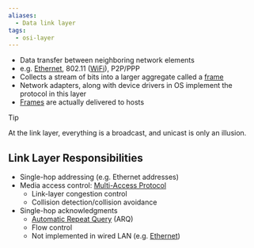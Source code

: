 ```yaml
---
aliases:
  - Data link layer
tags:
  - osi-layer
---
```

- Data transfer between neighboring network elements
- e.g. [Ethernet](Ethernet/Ethernet.md), 802.11 ([WiFi](Wireless/Wi-Fi/WiFi.md)), P2P/PPP
- Collects a stream of bits into a larger aggregate called a [frame](Frame)
- Network adapters, along with device drivers in OS implement the protocol in this layer
- [Frames](../../Frame.md) are actually delivered to hosts

> [!tip]
> At the link layer, everything is a broadcast, and unicast is only an illusion.

## Link Layer Responsibilities

- Single-hop addressing (e.g. Ethernet addresses)
- Media access control: [Multi-Access Protocol](OSI%20layers/Link%20layer/Multi-Access%20Protocol.md)
	- Link-layer congestion control
	- Collision detection/collision avoidance
- Single-hop acknowledgments
	- [Automatic Repeat Query](../../ARQ/ARQ.md) (ARQ)
	- Flow control
	- Not implemented in wired LAN (e.g. [Ethernet](Ethernet/Ethernet.md))
